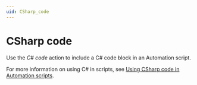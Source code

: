 ```yaml
---
uid: CSharp_code
---
```


# CSharp code

Use the *C# code* action to include a C# code block in an Automation script.

For more information on using C# in scripts, see [Using CSharp code in Automation scripts](xref:Using_CSharp_code_in_Automation_scripts).
